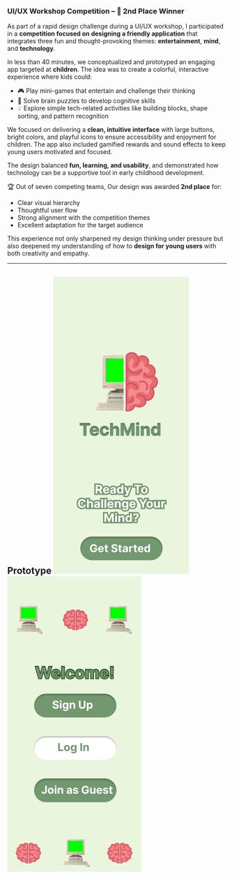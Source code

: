 ###  UI/UX Workshop Competition – 🥈 2nd Place Winner

As part of a rapid design challenge during a UI/UX workshop, I participated in a **competition focused on designing a friendly application** that integrates three fun and thought-provoking themes: **entertainment**, **mind**, and **technology**.

In less than 40 minutes, we conceptualized and prototyped an engaging app targeted at **children**. The idea was to create a colorful, interactive experience where kids could:
- 🎮 Play mini-games that entertain and challenge their thinking
- 🧠 Solve brain puzzles to develop cognitive skills
- 💡 Explore simple tech-related activities like building blocks, shape sorting, and pattern recognition

We focused on delivering a **clean, intuitive interface** with large buttons, bright colors, and playful icons to ensure accessibility and enjoyment for children. The app also included gamified rewards and sound effects to keep young users motivated and focused.

The design balanced **fun, learning, and usability**, and demonstrated how technology can be a supportive tool in early childhood development.

🏆 Out of seven competing teams, Our design was awarded **2nd place** for:
- Clear visual hierarchy
- Thoughtful user flow
- Strong alignment with the competition themes
- Excellent adaptation for the target audience 

This experience not only sharpened my design thinking under pressure but also deepened my understanding of how to **design for young users** with both creativity and empathy.

---
**Prototype**
![1](https://github.com/reemessam1/Portfolio/blob/main/TechMind/techmind.png?raw=true)
![2](https://github.com/reemessam1/Portfolio/blob/main/TechMind/techmind%2022.png?raw=true)
---
